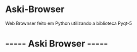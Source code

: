 # Aski-Browser
Web Brownser feito em Python utilizando a biblioteca Pyqt-5

#         ----- Aski Browser ----- <h1>
